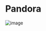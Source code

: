 # Pandora

![image](https://user-images.githubusercontent.com/17361662/216848098-e0381ae9-d2e8-46e3-b5ab-f67e97298d78.png)
